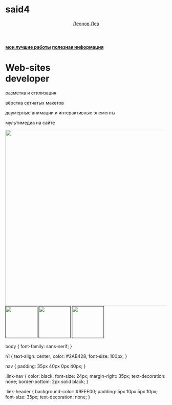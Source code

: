 # said4
<html>
  <head>
    <title>Лев Леонов</title>
    <link rel="stylesheet" href="style.css"/>
  </head>
  <body>
    <header>
      <a class="link-header" href="leonov.html">Леонов Лев</a>
    </header>
    <main>
      <nav>
        <a class="link-nav" href="mysites.html"><b>мои лучшие работы</b></a>
        <a class="link-nav" href="info.html"><b>полезная информация</b></a>
      </nav>
      <h1>Web-sites<br/> developer</h1>
      <p>разметка и стилизация</p>
      <p>вёрстка сетчатых макетов</p>
      <p>двумерные анимации и интерактивные элементы</p>
      <p>мультимедиа на сайте</p>
      <img src="https://mars.algoritmika.org/uploads/2021/04/carousel-1684591_0_1618254197.svg" width="830px" height="550px"/>
    </main>
    <footer>
      <a class="social" href=""><img src="https://mars.algoritmika.org/uploads/2021/04/social1_0_1618254571.png" width="100px" height="100px"/></a>
      <a class="social" href=""><img src="https://mars.algoritmika.org/uploads/2021/04/Group%201_0_1618254571.png" width="100px" height="100px"/></a>
      <a class="social" href=""><img src="https://mars.algoritmika.org/uploads/2021/04/social3_0_1618254571.png" width="100px" height="100px"/></a>
    </footer>
  </body>
</html>

body {
    font-family: sans-serif;
}

h1 {
    text-align: center;
    color: #2AB428;
    font-size: 100px;
}

nav {
    padding: 35px 40px 0px 40px;
}

.link-nav {
    color: black;
    font-size: 24px;
    margin-right: 35px;
    text-decoration: none;
    border-bottom: 2px solid black;
}

.link-header {
    background-color: #9FEE00;
    padding: 5px 10px 5px 10px;
    font-size: 35px;
    text-decoration: none;
}
